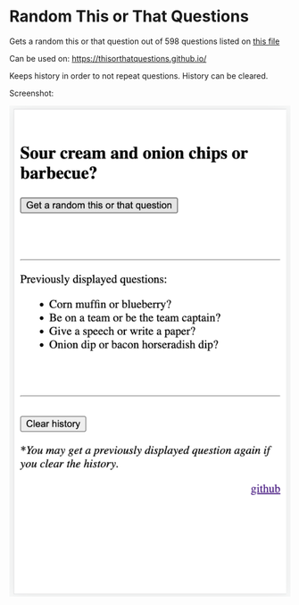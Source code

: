 # Random This or That Questions

Gets a random this or that question out of 598 questions listed on [this file](./questions.json)

Can be used on: https://thisorthatquestions.github.io/

Keeps history in order to not repeat questions.
History can be cleared.

Screenshot:

![Screenshot](./screenshot.png)
